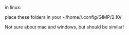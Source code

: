 
in linux:

 place these folders in your ~/home/<user>/.config/GIMP/2.10/
 
 Not sure about mac and windows, but should be similar!
